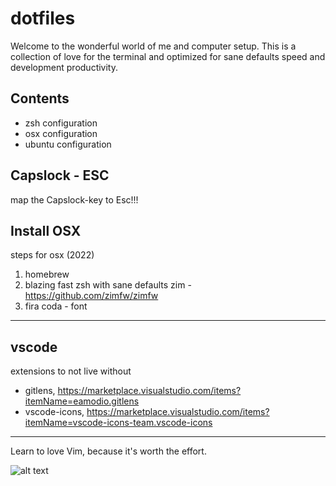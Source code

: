 # dotfiles

Welcome to the wonderful world of me and computer setup. This is a collection of love for the terminal and optimized for sane defaults speed and development productivity. 

## Contents

+ zsh configuration
+ osx configuration
+ ubuntu configuration

## Capslock - ESC
 map the Capslock-key to Esc!!!

## Install OSX

steps for osx (2022)
 1. homebrew
 2. blazing fast zsh with sane defaults
    zim - https://github.com/zimfw/zimfw
 3. fira coda - font

--- 
## vscode

extensions to not live without
- gitlens, https://marketplace.visualstudio.com/items?itemName=eamodio.gitlens
- vscode-icons, https://marketplace.visualstudio.com/items?itemName=vscode-icons-team.vscode-icons 
---

Learn to love Vim, because it's worth the effort.

![alt text](http://yannesposito.com/Scratch/img/blog/Learn-Vim-Progressively/uber_leet_use_vim.jpg "You are 1337!")
